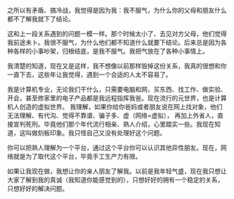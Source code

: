 之所以有矛盾、搞冷战，我觉得是因为我：我不服气，为什么你的父母和朋友什么都不了解我就下了结论。  

这和上一段关系遇到的问题一模一样。那个时候太小了、去见对方父母，他们觉得我前途未卜。我很不服气，为什么他们都不知道什么就要下结论。后来总是因为各种各样的小事吵架，归根结底，是我不服气。我把气放在了各种小事情上。  

我清楚的知道，现在又是这样，我不想像以前那样毁掉这份关系，我真的很想和你一直下去，这些年让我觉得，遇到一个合适的人太不容易了。  

我是计算机专业，无论我们干什么，只需要电脑和网，买东西、找工作、做实验、开会，甚至修家里的电子产品都是我远程指挥我爸。现在流行的元世界，也是计算机人创造的虚拟世界。
我理解，如果你给你爸妈或者朋友说在网上找对象，他们无法理解、有代沟、觉得不靠谱、骗子多、虚（网络=虚拟），
再加上外省人，直接宣判死刑。毕竟他们那个年代流行相亲、熟人介绍，心里踏实一些。我现在知道，这叫做刻板印象。我只怪自己又没有处理好这个问题。  

你可以把熟人理解为一个平台，通过这个平台你可以认识其他异性朋友。现在，网络就是为了取代这个平台，毕竟手工生产力有限。  

如果让我现在做，我想让你的亲人朋友了解我。以前是我年轻气盛，现在我只想让大家了解到我的真诚（我知道你能感觉到的），只想好好的拥有一个稳定的关系，只想好好的解决问题。
